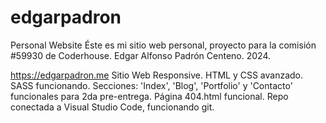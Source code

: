 # edgarpadron
Personal Website
Éste es mi sitio web personal, proyecto para la comisión #59930 de Coderhouse.
Edgar Alfonso Padrón Centeno.
2024.

https://edgarpadron.me
Sitio Web Responsive. HTML y CSS avanzado. SASS funcionando.
Secciones: 'Index', 'Blog', 'Portfolio' y 'Contacto' funcionales para 2da pre-entrega.
Página 404.html funcional.
Repo conectada a Visual Studio Code, funcionando git.
